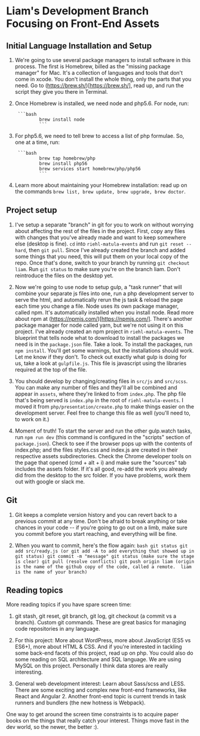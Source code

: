 # Liam's Development Branch Focusing on Front-End Assets

## Initial Language Installation and Setup

1. We're going to use several package managers to install software in this process.  The first is Homebrew, billed as the "missing package manager" for Mac.  It's a collection of languages and tools that don't come in xcode.  You don't install the whole thing, only the parts that you need. Go to (https://brew.sh/)[https://brew.sh/], read up, and run the script they give you there in Terminal.

1. Once Homebrew is installed, we need node and php5.6.  For node, run:

        ```bash
				brew install node
				```

1. For php5.6, we need to tell brew to access a list of php formulae.  So, one at a time, run:

        ```bash
				brew tap homebrew/php
				brew install php56
				brew services start homebrew/php/php56
				```

1. Learn more about maintaining your Homebrew installation: read up on the commands ```brew list, brew update, brew upgrade, brew doctor```.

## Project setup

1. I've setup a separate "branch" in git for you to work on without worrying about affecting the rest of the files in the project.  First, copy any files with changes that you've already made and want to keep somewhere else (desktop is fine).  ```cd``` into ```riehl-matula-events``` and run ```git reset --hard```, then ```git pull```.  Since I've already created the branch and added some things that you need, this will put them on your local copy of the repo.  Once that's done, switch to your branch by running ```git checkout liam```.  Run ```git status``` to make sure you're on the branch liam.  Don't reintroduce the files on the desktop yet.

1. Now we're going to use node to setup gulp, a "task runner" that will combine your separate js files into one, run a php development server to serve the html, and automatically rerun the js task & reload the page each time you change a file.  Node uses its own package manager, called npm.  It's automatically installed when you install node.  Read more about npm at (https://npmjs.com/)[https://npmjs.com/].  There's another package manager for node called yarn, but we're not using it on this project.  I've already created an npm project in ```riehl-matula-events```.  The blueprint that tells node what to download to install the packages we need is in the ```package.json``` file.  Take a look.  To install the packages, run ```npm install```.  You'll get some warnings, but the installations should work.  Let me know if they don't.  To check out exactly what gulp is doing for us, take a look at ```gulpfile.js```.  This file is javascript using the libraries required at the top of the file.

1.  You should develop by changing/creating files in ```src/js``` and ```src/scss```.  You can make any number of files and they'll all be combined and appear in ```assets```, where they're linked to from ```index.php```.  The php file that's being served is ```index.php``` in the root of ```riehl-matula-events```.  I moved it from ```php/presentation/create.php``` to make things easier on the development server.  Feel free to change this file as well (you'll need to, to work on it.)

1.  Moment of truth!  To start the server and run the other gulp.watch tasks, run ```npm run dev``` (this command is configured in the "scripts" section of ```package.json```).  Check to see if the browser pops up with the contents of index.php; and the files styles.css and index.js are created in their respective assets subdirectories.  Check the Chrome developer tools on the page that opened (cmd + alt + i) and make sure the "sources" tab includes the assets folder.  If it's all good, re-add the work you already did from the desktop to the src folder.  If you have problems, work them out with google or slack me.

## Git

1.  Git keeps a complete version history and you can revert back to a previous commit at any time.  Don't be afraid to break anything or take chances in your code -- if you're going to go out on a limb, make sure you commit before you start reaching, and everything will be fine.

1.  When you want to commit, here's the flow again:
        ```bash
				git status
				git add src/ready.js (or git add -A to add everything that showed up in git status)
				git commit -m "message"
				git status (make sure the stage is clear)
				git pull (resolve conflicts)
				git push origin liam (origin is the name of the github copy of the code, called a remote.  liam is the name of your branch)
				```
## Reading topics

More reading topics if you have spare screen time:

1. git stash, git reset, git branch, git log, git checkout (a commit vs a branch).  Custom git commands.  These are great basics for managing code repositories in any language.  

1. For this project: More about WordPress, more about JavaScript (ES5 vs ES6+), more about HTML & CSS.  And if you're interested in tackling some back-end facets of this project, read up on php.  You could also do some reading on SQL architecture and SQL language.  We are using MySQL on this project.  Personally I think data stores are really interesting.  

1. General web development interest: Learn about Sass/scss and LESS.  There are some exciting and complex new front-end frameworks, like React and Angular 2.  Another front-end topic is current trends in task runners and bundlers (the new hotness is Webpack).  

One way to get around the screen time constraints is to acquire paper books on the things that really catch your interest.  Things move fast in the dev world, so the newer, the better :).
